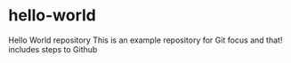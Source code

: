 # hello-world
Hello World repository 
This is an example repository for  Git 
focus and that!
includes steps to Github
